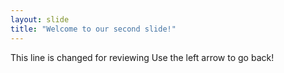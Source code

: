 ```yaml
---
layout: slide
title: "Welcome to our second slide!"
---
```

This line is changed for reviewing 
Use the left arrow to go back!
